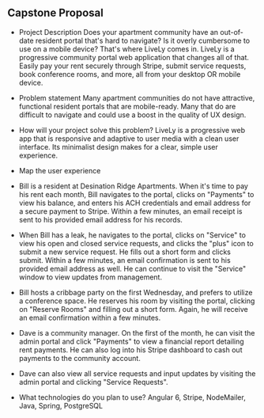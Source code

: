 ## Capstone Proposal

* Project Description
Does your apartment community have an out-of-date resident portal that's hard to navigate? Is it overly cumbersome to use on a mobile device? That's where LiveLy comes in. LiveLy is a progressive community portal web application that changes all of that. Easily pay your rent securely through Stripe, submit service requests, book conference rooms, and more, all from your desktop OR mobile device.

* Problem statement
Many apartment communities do not have attractive, functional resident portals that are mobile-ready. Many that do are difficult to navigate and could use a boost in the quality of UX design.

* How will your project solve this problem?
LiveLy is a progressive web app that is responsive and adaptive to user media with a clean user interface. Its minimalist design makes for a clear, simple user experience.

* Map the user experience
- Bill is a resident at Desination Ridge Apartments. When it's time to pay his rent each month, Bill navigates to the portal, clicks on "Payments" to view his balance, and enters his ACH credentials and email address for a secure payment to Stripe. Within a few minutes, an email receipt is sent to his provided email address for his records. 

- When Bill has a leak, he navigates to the portal, clicks on "Service" to view his open and closed service requests, and clicks the "plus" icon to submit a new service request. He fills out a short form and clicks submit. Within a few minutes, an email confirmation is sent to his provided email address as well. He can continue to visit the "Service" window to view updates from management.

- Bill hosts a cribbage party on the first Wednesday, and prefers to utilize a conference space. He reserves his room by visiting the portal, clicking on "Reserve Rooms" and filling out a short form. Again, he will receive an email confirmation within a few minutes.

- Dave is a community manager. On the first of the month, he can visit the admin portal and click "Payments" to view a financial report detailing rent payments. He can also log into his Stripe dashboard to cash out payments to the community account.

- Dave can also view all service requests and input updates by visiting the admin portal and clicking "Service Requests".

* What technologies do you plan to use?
Angular 6, Stripe, NodeMailer, Java, Spring, PostgreSQL